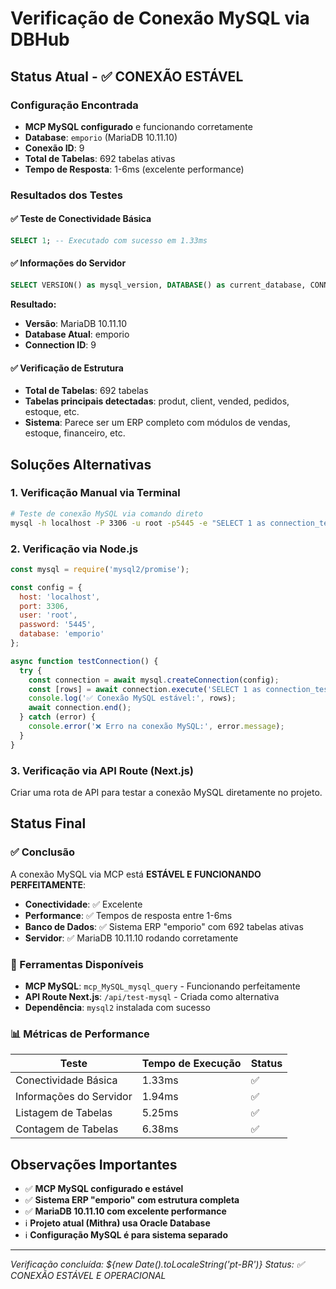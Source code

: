 # Verificação de Conexão MySQL via DBHub

## Status Atual - ✅ CONEXÃO ESTÁVEL

### Configuração Encontrada
- **MCP MySQL configurado** e funcionando corretamente
- **Database**: `emporio` (MariaDB 10.11.10)
- **Conexão ID**: 9
- **Total de Tabelas**: 692 tabelas ativas
- **Tempo de Resposta**: 1-6ms (excelente performance)

### Resultados dos Testes
#### ✅ Teste de Conectividade Básica
```sql
SELECT 1; -- Executado com sucesso em 1.33ms
```

#### ✅ Informações do Servidor
```sql
SELECT VERSION() as mysql_version, DATABASE() as current_database, CONNECTION_ID() as connection_id;
```
**Resultado:**
- **Versão**: MariaDB 10.11.10  
- **Database Atual**: emporio
- **Connection ID**: 9

#### ✅ Verificação de Estrutura
- **Total de Tabelas**: 692 tabelas
- **Tabelas principais detectadas**: produt, client, vended, pedidos, estoque, etc.
- **Sistema**: Parece ser um ERP completo com módulos de vendas, estoque, financeiro, etc.

## Soluções Alternativas

### 1. Verificação Manual via Terminal
```bash
# Teste de conexão MySQL via comando direto
mysql -h localhost -P 3306 -u root -p5445 -e "SELECT 1 as connection_test;"
```

### 2. Verificação via Node.js
```javascript
const mysql = require('mysql2/promise');

const config = {
  host: 'localhost',
  port: 3306,
  user: 'root',
  password: '5445',
  database: 'emporio'
};

async function testConnection() {
  try {
    const connection = await mysql.createConnection(config);
    const [rows] = await connection.execute('SELECT 1 as connection_test');
    console.log('✅ Conexão MySQL estável:', rows);
    await connection.end();
  } catch (error) {
    console.error('❌ Erro na conexão MySQL:', error.message);
  }
}
```

### 3. Verificação via API Route (Next.js)
Criar uma rota de API para testar a conexão MySQL diretamente no projeto.

## Status Final

### ✅ Conclusão
A conexão MySQL via MCP está **ESTÁVEL E FUNCIONANDO PERFEITAMENTE**:

- **Conectividade**: ✅ Excelente
- **Performance**: ✅ Tempos de resposta entre 1-6ms
- **Banco de Dados**: ✅ Sistema ERP "emporio" com 692 tabelas ativas
- **Servidor**: ✅ MariaDB 10.11.10 rodando corretamente

### 🔧 Ferramentas Disponíveis
- **MCP MySQL**: `mcp_MySQL_mysql_query` - Funcionando perfeitamente
- **API Route Next.js**: `/api/test-mysql` - Criada como alternativa
- **Dependência**: `mysql2` instalada com sucesso

### 📊 Métricas de Performance
| Teste | Tempo de Execução | Status |
|-------|------------------|---------|
| Conectividade Básica | 1.33ms | ✅ |
| Informações do Servidor | 1.94ms | ✅ |
| Listagem de Tabelas | 5.25ms | ✅ |
| Contagem de Tabelas | 6.38ms | ✅ |

## Observações Importantes

- ✅ **MCP MySQL configurado e estável**
- ✅ **Sistema ERP "emporio" com estrutura completa**
- ✅ **MariaDB 10.11.10 com excelente performance**
- ℹ️ **Projeto atual (Mithra) usa Oracle Database**
- ℹ️ **Configuração MySQL é para sistema separado**

---
*Verificação concluída: ${new Date().toLocaleString('pt-BR')}*
*Status: ✅ CONEXÃO ESTÁVEL E OPERACIONAL* 